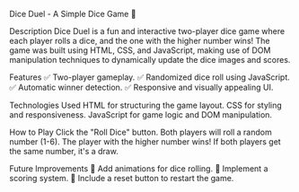 Dice Duel - A Simple Dice Game 🎲

Description
Dice Duel is a fun and interactive two-player dice game where each player rolls a dice, and the one with the higher number wins! The game was built using HTML, CSS, and JavaScript, making use of DOM manipulation techniques to dynamically update the dice images and scores.

Features
✅ Two-player gameplay.
✅ Randomized dice roll using JavaScript.
✅ Automatic winner detection.
✅ Responsive and visually appealing UI.

Technologies Used
HTML for structuring the game layout.
CSS for styling and responsiveness.
JavaScript for game logic and DOM manipulation.

How to Play
Click the "Roll Dice" button.
Both players will roll a random number (1-6).
The player with the higher number wins!
If both players get the same number, it's a draw.

Future Improvements
🔹 Add animations for dice rolling.
🔹 Implement a scoring system.
🔹 Include a reset button to restart the game.

